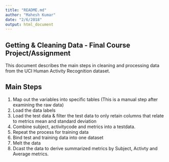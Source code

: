 ```yaml
---
title: "README.md"
author: "Mahesh Kumar"
date: "2/6/2018"
output: html_document
---
```



## Getting & Cleaning Data - Final Course Project/Assignment

This document describes the main steps in cleaning and processing data from the UCI Human Activity Recognition dataset.


## Main Steps

1. Map out the variables into specific tables (This is a manual step after examining the raw data)
2. Load the data labels
3. Load the test data & filter the test data to only retain columns that relate to metrics mean and standard deviation
4. Combine subject, activitycode and metrics into a testdata.
5. Repeat the process for training data
6. Bind test and training data into one dataset
7. Melt the data
8. Dcast the data to derive summarized metrics by Subject, Activty and Average metrics.
